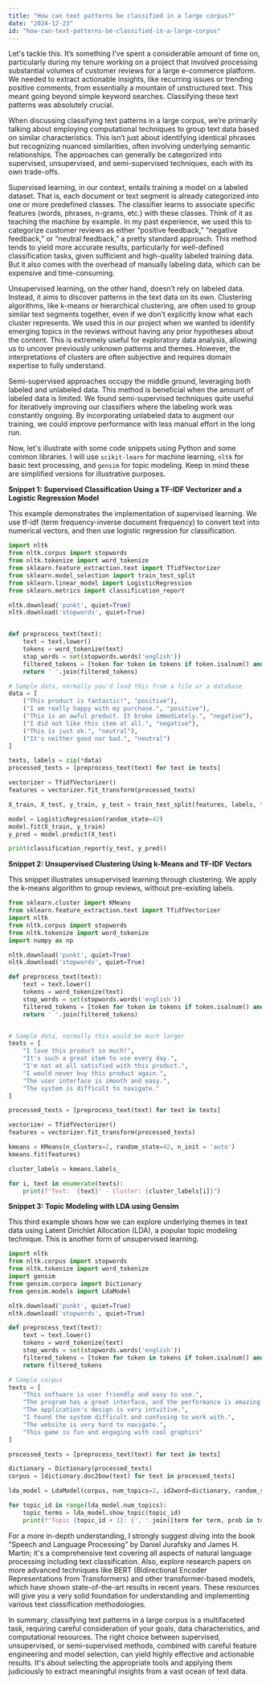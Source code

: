 ```yaml
---
title: "How can text patterns be classified in a large corpus?"
date: "2024-12-23"
id: "how-can-text-patterns-be-classified-in-a-large-corpus"
---
```


Let's tackle this. It’s something I’ve spent a considerable amount of time on, particularly during my tenure working on a project that involved processing substantial volumes of customer reviews for a large e-commerce platform. We needed to extract actionable insights, like recurring issues or trending positive comments, from essentially a mountain of unstructured text. This meant going beyond simple keyword searches. Classifying these text patterns was absolutely crucial.

When discussing classifying text patterns in a large corpus, we’re primarily talking about employing computational techniques to group text data based on similar characteristics. This isn’t just about identifying identical phrases but recognizing nuanced similarities, often involving underlying semantic relationships. The approaches can generally be categorized into supervised, unsupervised, and semi-supervised techniques, each with its own trade-offs.

Supervised learning, in our context, entails training a model on a labeled dataset. That is, each document or text segment is already categorized into one or more predefined classes. The classifier learns to associate specific features (words, phrases, n-grams, etc.) with these classes. Think of it as teaching the machine by example. In my past experience, we used this to categorize customer reviews as either “positive feedback,” “negative feedback,” or “neutral feedback,” a pretty standard approach. This method tends to yield more accurate results, particularly for well-defined classification tasks, given sufficient and high-quality labeled training data. But it also comes with the overhead of manually labeling data, which can be expensive and time-consuming.

Unsupervised learning, on the other hand, doesn’t rely on labeled data. Instead, it aims to discover patterns in the text data on its own. Clustering algorithms, like k-means or hierarchical clustering, are often used to group similar text segments together, even if we don’t explicitly know what each cluster represents. We used this in our project when we wanted to identify emerging topics in the reviews without having any prior hypotheses about the content. This is extremely useful for exploratory data analysis, allowing us to uncover previously unknown patterns and themes. However, the interpretations of clusters are often subjective and requires domain expertise to fully understand.

Semi-supervised approaches occupy the middle ground, leveraging both labeled and unlabeled data. This method is beneficial when the amount of labeled data is limited. We found semi-supervised techniques quite useful for iteratively improving our classifiers where the labeling work was constantly ongoing. By incorporating unlabeled data to augment our training, we could improve performance with less manual effort in the long run.

Now, let's illustrate with some code snippets using Python and some common libraries. I will use `scikit-learn` for machine learning, `nltk` for basic text processing, and `gensim` for topic modeling. Keep in mind these are simplified versions for illustrative purposes.

**Snippet 1: Supervised Classification Using a TF-IDF Vectorizer and a Logistic Regression Model**

This example demonstrates the implementation of supervised learning. We use tf-idf (term frequency-inverse document frequency) to convert text into numerical vectors, and then use logistic regression for classification.

```python
import nltk
from nltk.corpus import stopwords
from nltk.tokenize import word_tokenize
from sklearn.feature_extraction.text import TfidfVectorizer
from sklearn.model_selection import train_test_split
from sklearn.linear_model import LogisticRegression
from sklearn.metrics import classification_report

nltk.download('punkt', quiet=True)
nltk.download('stopwords', quiet=True)


def preprocess_text(text):
    text = text.lower()
    tokens = word_tokenize(text)
    stop_words = set(stopwords.words('english'))
    filtered_tokens = [token for token in tokens if token.isalnum() and token not in stop_words]
    return ' '.join(filtered_tokens)

# Sample data, normally you'd load this from a file or a database
data = [
    ("This product is fantastic!", "positive"),
    ("I am really happy with my purchase.", "positive"),
    ("This is an awful product. It broke immediately.", "negative"),
    ("I did not like this item at all.", "negative"),
    ("This is just ok.", "neutral"),
    ("It's neither good nor bad.", "neutral")
]

texts, labels = zip(*data)
processed_texts = [preprocess_text(text) for text in texts]

vectorizer = TfidfVectorizer()
features = vectorizer.fit_transform(processed_texts)

X_train, X_test, y_train, y_test = train_test_split(features, labels, test_size=0.3, random_state=42)

model = LogisticRegression(random_state=42)
model.fit(X_train, y_train)
y_pred = model.predict(X_test)

print(classification_report(y_test, y_pred))

```

**Snippet 2: Unsupervised Clustering Using k-Means and TF-IDF Vectors**

This snippet illustrates unsupervised learning through clustering. We apply the k-means algorithm to group reviews, without pre-existing labels.

```python
from sklearn.cluster import KMeans
from sklearn.feature_extraction.text import TfidfVectorizer
import nltk
from nltk.corpus import stopwords
from nltk.tokenize import word_tokenize
import numpy as np

nltk.download('punkt', quiet=True)
nltk.download('stopwords', quiet=True)

def preprocess_text(text):
    text = text.lower()
    tokens = word_tokenize(text)
    stop_words = set(stopwords.words('english'))
    filtered_tokens = [token for token in tokens if token.isalnum() and token not in stop_words]
    return ' '.join(filtered_tokens)


# Sample data, normally this would be much larger
texts = [
    "I love this product so much!",
    "It's such a great item to use every day.",
    "I'm not at all satisfied with this product.",
    "I would never buy this product again.",
    "The user interface is smooth and easy.",
    "The system is difficult to navigate."
]

processed_texts = [preprocess_text(text) for text in texts]

vectorizer = TfidfVectorizer()
features = vectorizer.fit_transform(processed_texts)

kmeans = KMeans(n_clusters=2, random_state=42, n_init = 'auto')
kmeans.fit(features)

cluster_labels = kmeans.labels_

for i, text in enumerate(texts):
    print(f"Text: '{text}' - Cluster: {cluster_labels[i]}")
```

**Snippet 3: Topic Modeling with LDA using Gensim**

This third example shows how we can explore underlying themes in text data using Latent Dirichlet Allocation (LDA), a popular topic modeling technique. This is another form of unsupervised learning.

```python
import nltk
from nltk.corpus import stopwords
from nltk.tokenize import word_tokenize
import gensim
from gensim.corpora import Dictionary
from gensim.models import LdaModel

nltk.download('punkt', quiet=True)
nltk.download('stopwords', quiet=True)

def preprocess_text(text):
    text = text.lower()
    tokens = word_tokenize(text)
    stop_words = set(stopwords.words('english'))
    filtered_tokens = [token for token in tokens if token.isalnum() and token not in stop_words]
    return filtered_tokens

# Sample corpus
texts = [
    "This software is user friendly and easy to use.",
    "The program has a great interface, and the performance is amazing.",
    "The application's design is very intuitive.",
    "I found the system difficult and confusing to work with.",
    "The website is very hard to navigate.",
    "This game is fun and engaging with cool graphics"
]

processed_texts = [preprocess_text(text) for text in texts]

dictionary = Dictionary(processed_texts)
corpus = [dictionary.doc2bow(text) for text in processed_texts]

lda_model = LdaModel(corpus, num_topics=2, id2word=dictionary, random_state=42)

for topic_id in range(lda_model.num_topics):
    topic_terms = lda_model.show_topic(topic_id)
    print(f"Topic {topic_id + 1}: {', '.join([term for term, prob in topic_terms])}")

```

For a more in-depth understanding, I strongly suggest diving into the book “Speech and Language Processing” by Daniel Jurafsky and James H. Martin; it's a comprehensive text covering all aspects of natural language processing including text classification. Also, explore research papers on more advanced techniques like BERT (Bidirectional Encoder Representations from Transformers) and other transformer-based models, which have shown state-of-the-art results in recent years. These resources will give you a very solid foundation for understanding and implementing various text classification methodologies.

In summary, classifying text patterns in a large corpus is a multifaceted task, requiring careful consideration of your goals, data characteristics, and computational resources. The right choice between supervised, unsupervised, or semi-supervised methods, combined with careful feature engineering and model selection, can yield highly effective and actionable results. It's about selecting the appropriate tools and applying them judiciously to extract meaningful insights from a vast ocean of text data.
